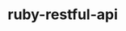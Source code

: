 <!--
# Test Strings

Create
curl -i -H "Content-Type: application/json" -X POST -d '{"title":"Walk", "description": "Take a walk"}' http://127.0.0.1:9393/task/new

Update
curl -i -H "Content-Type: application/json" -X PUT -d '{"title":"Finish this program", "description": "", "done":"true"}' http://localhost:9393/task/2

update

Delete
curl -i -H "Content-Type: application/json" -X DELETE http://localhost:9393/task/2

http://127.0.0.1:9393/task/1



https://medium.com/@salmaeng71/sinatra-todo-application-with-mvc-85f2997f2d17

http://www.notearsonlydreams.io/blog/2015/05/13/babys-first-sinatra-app/
-->

# ruby-restful-api
